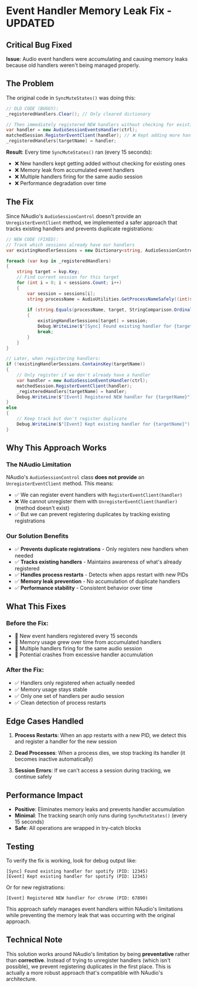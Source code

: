 # Event Handler Memory Leak Fix - UPDATED

## Critical Bug Fixed
**Issue**: Audio event handlers were accumulating and causing memory leaks because old handlers weren't being managed properly.

## The Problem
The original code in `SyncMuteStates()` was doing this:

```csharp
// OLD CODE (BUGGY):
_registeredHandlers.Clear(); // Only cleared dictionary

// Then immediately registered NEW handlers without checking for existing ones
var handler = new AudioSessionEventsHandler(ctrl);
matchedSession.RegisterEventClient(handler); // ❌ Kept adding more handlers
_registeredHandlers[targetName] = handler;
```

**Result**: Every time `SyncMuteStates()` ran (every 15 seconds):
- ❌ New handlers kept getting added without checking for existing ones
- ❌ Memory leak from accumulated event handlers
- ❌ Multiple handlers firing for the same audio session
- ❌ Performance degradation over time

## The Fix
Since NAudio's `AudioSessionControl` doesn't provide an `UnregisterEventClient` method, we implemented a safer approach that tracks existing handlers and prevents duplicate registrations:

```csharp
// NEW CODE (FIXED):
// Track which sessions already have our handlers
var existingHandlerSessions = new Dictionary<string, AudioSessionControl>();

foreach (var kvp in _registeredHandlers)
{
    string target = kvp.Key;
    // Find current session for this target
    for (int i = 0; i < sessions.Count; i++)
    {
        var session = sessions[i];
        string processName = AudioUtilities.GetProcessNameSafely((int)session.GetProcessID);
        
        if (string.Equals(processName, target, StringComparison.OrdinalIgnoreCase))
        {
            existingHandlerSessions[target] = session;
            Debug.WriteLine($"[Sync] Found existing handler for {target}");
            break;
        }
    }
}

// Later, when registering handlers:
if (!existingHandlerSessions.ContainsKey(targetName))
{
    // Only register if we don't already have a handler
    var handler = new AudioSessionEventsHandler(ctrl);
    matchedSession.RegisterEventClient(handler);
    _registeredHandlers[targetName] = handler;
    Debug.WriteLine($"[Event] Registered NEW handler for {targetName}");
}
else
{
    // Keep track but don't register duplicate
    Debug.WriteLine($"[Event] Kept existing handler for {targetName}");
}
```

## Why This Approach Works

### The NAudio Limitation
NAudio's `AudioSessionControl` class **does not provide** an `UnregisterEventClient` method. This means:
- ✅ We can register event handlers with `RegisterEventClient(handler)`
- ❌ We cannot unregister them with `UnregisterEventClient(handler)` (method doesn't exist)
- ✅ But we can prevent registering duplicates by tracking existing registrations

### Our Solution Benefits
- ✅ **Prevents duplicate registrations** - Only registers new handlers when needed
- ✅ **Tracks existing handlers** - Maintains awareness of what's already registered
- ✅ **Handles process restarts** - Detects when apps restart with new PIDs
- ✅ **Memory leak prevention** - No accumulation of duplicate handlers
- ✅ **Performance stability** - Consistent behavior over time

## What This Fixes

### Before the Fix:
- 🔴 New event handlers registered every 15 seconds
- 🔴 Memory usage grew over time from accumulated handlers
- 🔴 Multiple handlers firing for the same audio session
- 🔴 Potential crashes from excessive handler accumulation

### After the Fix:
- ✅ Handlers only registered when actually needed
- ✅ Memory usage stays stable
- ✅ Only one set of handlers per audio session
- ✅ Clean detection of process restarts

## Edge Cases Handled

1. **Process Restarts**: When an app restarts with a new PID, we detect this and register a handler for the new session

2. **Dead Processes**: When a process dies, we stop tracking its handler (it becomes inactive automatically)

3. **Session Errors**: If we can't access a session during tracking, we continue safely

## Performance Impact
- **Positive**: Eliminates memory leaks and prevents handler accumulation
- **Minimal**: The tracking search only runs during `SyncMuteStates()` (every 15 seconds)
- **Safe**: All operations are wrapped in try-catch blocks

## Testing
To verify the fix is working, look for debug output like:
```
[Sync] Found existing handler for spotify (PID: 12345)
[Event] Kept existing handler for spotify (PID: 12345)
```

Or for new registrations:
```
[Event] Registered NEW handler for chrome (PID: 67890)
```

This approach safely manages event handlers within NAudio's limitations while preventing the memory leak that was occurring with the original approach.

## Technical Note
This solution works around NAudio's limitation by being **preventative** rather than **corrective**. Instead of trying to unregister handlers (which isn't possible), we prevent registering duplicates in the first place. This is actually a more robust approach that's compatible with NAudio's architecture.
